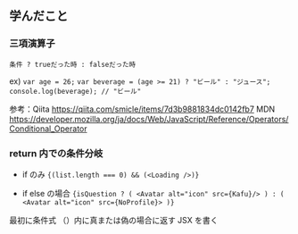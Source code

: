 ## 学んだこと

### 三項演算子

`条件 ? trueだった時 : falseだった時`

ex)
`var age = 26;`
`var beverage = (age >= 21) ? "ビール" : "ジュース";`
`console.log(beverage); // "ビール"`

参考：Qiita https://qiita.com/smicle/items/7d3b9881834dc0142fb7
MDN https://developer.mozilla.org/ja/docs/Web/JavaScript/Reference/Operators/Conditional_Operator

### return 内での条件分岐

- if のみ
  `{(list.length === 0) && (<Loading />)}`

- if else の場合
  `{isQuestion ? ( <Avatar alt="icon" src={Kafu}/> ) : ( <Avatar alt="icon" src={NoProfile}> )}`

最初に条件式
（）内に真または偽の場合に返す JSX を書く
